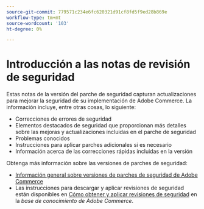 ```yaml
---
source-git-commit: 779571c234e6fc620321d91cf8fd5f9ed28b869e
workflow-type: tm+mt
source-wordcount: '103'
ht-degree: 0%

---
```

# Introducción a las notas de revisión de seguridad

Estas notas de la versión del parche de seguridad capturan actualizaciones para mejorar la seguridad de su implementación de Adobe Commerce. La información incluye, entre otras cosas, lo siguiente:

* Correcciones de errores de seguridad
* Elementos destacados de seguridad que proporcionan más detalles sobre las mejoras y actualizaciones incluidas en el parche de seguridad
* Problemas conocidos
* Instrucciones para aplicar parches adicionales si es necesario
* Información acerca de las correcciones rápidas incluidas en la versión

Obtenga más información sobre las versiones de parches de seguridad:

* [Información general sobre versiones de parches de seguridad de Adobe Commerce](/help/release/release-notes/security/overview.md#about-adobe-commerce-security-patch-releases)
* Las instrucciones para descargar y aplicar revisiones de seguridad están disponibles en [Cómo obtener y aplicar revisiones de seguridad](https://experienceleague.adobe.com/es/docs/commerce-knowledge-base/kb/how-to/how-to-obtain-and-apply-security-patches) en la _base de conocimiento de Adobe Commerce_.
